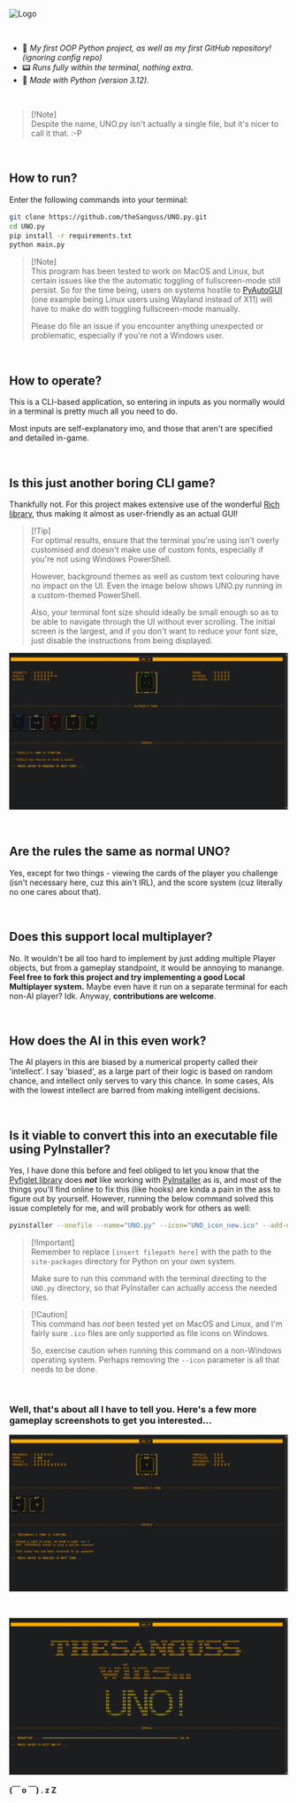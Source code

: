 ![Logo](/UNO_icon_new.ico)

<br>

- 🚀 _My first OOP Python project, as well as my first GitHub repository! (ignoring config repo)_
- 📟 _Runs fully within the terminal, nothing extra._
- 🐍 _Made with Python (version 3.12)._

<br>

> [!Note]\
> Despite the name, UNO.py isn't actually a single file, but it's nicer to call it that. :-P

<br>

## How to run?

Enter the following commands into your terminal:

```bash
git clone https://github.com/theSanguss/UNO.py.git
cd UNO.py
pip install -r requirements.txt
python main.py
```

> [!Note]\
> This program has been tested to work on MacOS and Linux, but certain issues like the the automatic toggling of fullscreen-mode still persist. So for the time being, users on systems hostile to [PyAutoGUI](https://github.com/asweigart/pyautogui/) (one example being Linux users using Wayland instead of X11) will have to make do with toggling fullscreen-mode manually.
>
> Please do file an issue if you encounter anything unexpected or problematic, especially if you're not a Windows user.

<br>

## How to operate?

This is a CLI-based application, so entering in inputs as you normally would in a terminal is pretty much all you need to do.

Most inputs are self-explanatory imo, and those that aren't are specified and detailed in-game.

<br>

## Is this just another boring CLI game?

Thankfully not. For this project makes extensive use of the wonderful [Rich library](https://github.com/Textualize/rich/), thus making it almost as user-friendly as an actual GUI!

> [!Tip]\
> For optimal results, ensure that the terminal you're using isn't overly customised and doesn't make use of custom fonts, especially if you're not using Windows PowerShell.
>
> However, background themes as well as custom text colouring have no impact on the UI. Even the image below shows UNO.py running in a custom-themed PowerShell.
>
> Also, your terminal font size should ideally be small enough so as to be able to navigate through the UI without ever scrolling. The initial screen is the largest, and if you don't want to reduce your font size, just disable the instructions from being displayed.

![UI rich in Rich formatting](/Gameplay%20Images/variety_of_cards_in_hand.png)

<br>

## Are the rules the same as normal UNO?

Yes, except for two things - viewing the cards of the player you challenge (isn't necessary here, cuz this ain't IRL), and the score system (cuz literally no one cares about that).

<br>

## Does this support local multiplayer?

No. It wouldn't be all too hard to implement by just adding multiple Player objects, but from a gameplay standpoint, it would be annoying to manange. **Feel free to fork this project and try implementing a good Local Multiplayer system.** Maybe even have it run on a separate terminal for each non-AI player? Idk. Anyway, **contributions are welcome**.

<br>

## How does the AI in this even work?

The AI players in this are biased by a numerical property called their 'intellect'. I say 'biased', as a large part of their logic is based on random chance, and intellect only serves to vary this chance. In some cases, AIs with the lowest intellect are barred from making intelligent decisions.

<br>

## Is it viable to convert this into an executable file using PyInstaller?

Yes, I have done this before and feel obliged to let you know that the [Pyfiglet library](https://github.com/pwaller/pyfiglet/) does **_not_** like working with [PyInstaller](https://github.com/pyinstaller/pyinstaller/) as is, and most of the things you'll find online to fix this (like hooks) are kinda a pain in the ass to figure out by yourself. However, running the below command solved this issue completely for me, and will probably work for others as well:

```bash
pyinstaller --onefile --name="UNO.py" --icon="UNO_icon_new.ico" --add-data "[insert filepath here]\site-packages\pyfiglet\fonts;.\pyfiglet\fonts" main.py
```

> [!Important]\
> Remember to replace `[insert filepath here]` with the path to the `site-packages` directory for Python on your own system.
>
> Make sure to run this command with the terminal directing to the `UNO.py` directory, so that PyInstaller can actually access the needed files.

> [!Caution]\
> This command has _not_ been tested yet on MacOS and Linux, and I'm fairly sure `.ico` files are only supported as file icons on Windows.
>
> So, exercise caution when running this command on a non-Windows operating system. Perhaps removing the `--icon` parameter is all that needs to be done.

<br>

### Well, that's about all I have to tell you. Here's a few more gameplay screenshots to get you interested...

![UNO! declared & turn order reversed](/Gameplay%20Images/declared_uno_and%20reversed_turn_order.png)

<br>

![Victory Screen](/Gameplay%20Images/lesgo_i_win.png)

**(￣ o ￣) . z Z**

